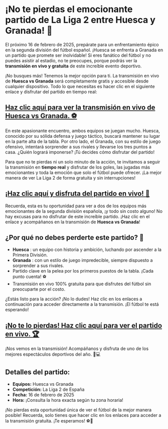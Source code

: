 # ¡No te pierdas el emocionante partido de La Liga 2 entre Huesca y Granada! 🎉

El próximo 16 de febrero de 2025, prepárate para un enfrentamiento épico en la segunda división del fútbol español. ¡Huesca se enfrenta a Granada en un partido que promete ser inolvidable! Si eres fanático del fútbol y no puedes asistir al estadio, no te preocupes, porque podrás ver la **transmisión en vivo y gratuita** de este increíble evento deportivo.

¡No busques más! Tenemos la mejor opción para ti. La transmisión en vivo de **Huesca vs Granada** será completamente gratis y accesible desde cualquier dispositivo. Todo lo que necesitas es hacer clic en el siguiente enlace y disfrutar del partido en tiempo real:

## [Haz clic aquí para ver la transmisión en vivo de Huesca vs Granada. ⚽](https://tinyurl.com/livestreamfreeo?st=Huesca+vs+Granada&si=ghc)

En este apasionante encuentro, ambos equipos se juegan mucho. Huesca, conocido por su sólida defensa y juego táctico, buscará mantener su lugar en la parte alta de la tabla. Por otro lado, el Granada, con su estilo de juego ofensivo, intentará sorprender a sus rivales y llevarse los tres puntos a casa. ¿Quién logrará imponerse? ¡Tú decides cómo disfrutar del partido!

Para que no te pierdas ni un solo minuto de la acción, te invitamos a seguir la transmisión en **tiempo real** y disfrutar de los goles, las jugadas más emocionantes y toda la emoción que solo el fútbol puede ofrecer. ¡La mejor manera de ver La Liga 2 de forma gratuita y sin interrupciones!

## [¡Haz clic aquí y disfruta del partido en vivo! 🚀](https://tinyurl.com/livestreamfreeo?st=Huesca+vs+Granada&si=ghc)

Recuerda, esta es tu oportunidad para ver a dos de los equipos más emocionantes de la segunda división española, ¡y todo sin costo alguno! No hay excusas para no disfrutar de este increíble partido. ¡Haz clic en el enlace y acompáñanos en la transmisión de **Huesca vs Granada**!

## ¿Por qué no debes perderte este partido? 🤔

- **Huesca** : un equipo con historia y ambición, luchando por ascender a la Primera División.
- **Granada** : con un estilo de juego impredecible, siempre dispuesto a sorprender a sus rivales.
- Partido clave en la pelea por los primeros puestos de la tabla. ¡Cada punto cuenta! ⚽
- Transmisión en vivo 100% gratuita para que disfrutes del fútbol sin preocuparte por el costo.

¿Estás listo para la acción? ¡No lo dudes! Haz clic en los enlaces a continuación para acceder directamente a la transmisión. ¡El fútbol te está esperando!

## [¡No te lo pierdas! Haz clic aquí para ver el partido en vivo. 🏆](https://tinyurl.com/livestreamfreeo?st=Huesca+vs+Granada&si=ghc)

¡Nos vemos en la transmisión! Acompáñanos y disfruta de uno de los mejores espectáculos deportivos del año. 📱💻

## Detalles del partido:

- **Equipos:** Huesca vs Granada
- **Competición:** La Liga 2 de España
- **Fecha:** 16 de febrero de 2025
- **Hora:** ¡Consulta la hora exacta según tu zona horaria!

¡No pierdas esta oportunidad única de ver el fútbol de la mejor manera posible! Recuerda, solo tienes que hacer clic en los enlaces para acceder a la transmisión gratuita. ¡Te esperamos! ⚽🎉
